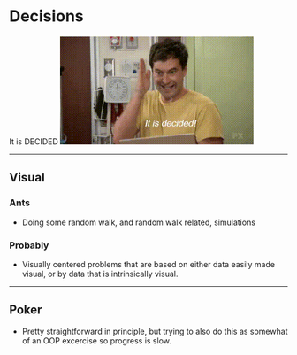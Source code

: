 # Decisions
It is DECIDED
![DECIDED!](https://github.com/TylersDurden/Decisions/blob/master/decided.gif)
_______________________________________________________________________________
## Visual

### Ants
* Doing some random walk, and random walk related, simulations 
### Probably
* Visually centered problems that are based on either data easily made visual, 
  or by data that is intrinsically visual. 
_______________________________________________________________________________
## Poker
* Pretty straightforward in principle, but trying to also do this
  as somewhat of an OOP excercise so progress is slow. 
 